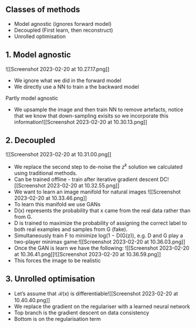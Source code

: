 ## Classes of methods
- Model agnostic (ignores forward model)
- Decoupled (First learn, then reconstruct)
- Unrolled optimisation

## 1. Model agnostic 
![[Screenshot 2023-02-20 at 10.27.17.png]]
- We ignore what we did in the forward model
- We directly use a NN to train a the backward model

Partly model agnostic 
- We upsample the image and then train NN to remove artefacts, notice that we know that down-sampling exisits so we incorporate this information![[Screenshot 2023-02-20 at 10.30.13.png]]

## 2. Decoupled
![[Screenshot 2023-02-20 at 10.31.00.png]]
- We replace the second step to de-noise the $z^k$ solution we calculated using traditional methods.
- Can be trained offline - train after iterative gradient descent DC![[Screenshot 2023-02-20 at 10.32.55.png]]
- We want to learn an image manifold for natural images ![[Screenshot 2023-02-20 at 10.33.46.png]]
- To learn this manifold we use GANs
- D(x) represents the probability that x came from the real data rather than from G.
- D is trained to maximize the probability of assigning the correct label to both real examples and samples from G (fake).
- Simultaneously train F to minimize log(1 − D(G(z)), e.g. D and G play a two-player minimax game:![[Screenshot 2023-02-20 at 10.36.03.png]]
- Once the GAN is learn we have the following: ![[Screenshot 2023-02-20 at 10.36.41.png]]![[Screenshot 2023-02-20 at 10.36.59.png]]
- This forces the image to be realistic 

## 3. Unrolled optimisation

- Let’s assume that ℛ(x) is differentiable![[Screenshot 2023-02-20 at 10.40.40.png]]
- We replace the gradient on the regulariser with a learned neural network 
- Top branch is the gradient descent on data consistency 
- Bottom is on the regularisation term 